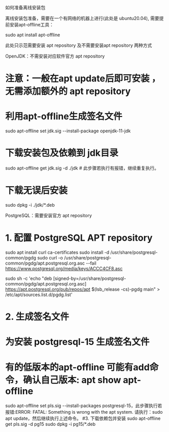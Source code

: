 如何准备离线安装包

离线安装包准备，需要在一个有网络的机器上进行(此处是 ubuntu20.04), 需要提前安装apt-offline工具：


  sudo apt install apt-offline



此处只示范需要安装 apt repository 及不需要安装apt repository 两种方式



OpenJDK：不需安装对应软件官方 apt repository

# 注意：一般在apt update后即可安装 ，无需添加额外的 apt repository
# 利用apt-offline生成签名文件
sudo apt-offline set jdk.sig --install-package  openjdk-11-jdk
# 下载安装包及依赖到 jdk目录
sudo apt-offline get jdk.sig -d ./jdk # 此步骤若执行有报错，继续重复执行。
# 下载无误后安装
sudo dpkg -i ./jdk/*.deb




PostgreSQL：需要安装官方 apt repository

   # 1. 配置 PostgreSQL APT repository
 sudo apt install curl ca-certificates
 sudo install -d /usr/share/postgresql-common/pgdg
 sudo curl -o /usr/share/postgresql-common/pgdg/apt.postgresql.org.asc --fail https://www.postgresql.org/media/keys/ACCC4CF8.asc
 
 sudo sh -c 'echo "deb [signed-by=/usr/share/postgresql-common/pgdg/apt.postgresql.org.asc] https://apt.postgresql.org/pub/repos/apt $(lsb_release -cs)-pgdg main" > /etc/apt/sources.list.d/pgdg.list'     
 # 2. 生成签名文件
 # 为安装 postgresql-15 生成签名文件
 # 有的低版本的apt-offline 可能有add命令，确认自己版本: apt show apt-offline
 sudo apt-offline set pls.sig --install-packages postgresql-15，此步骤执行若报错:ERROR: FATAL: Something is wrong with the apt system.
 请执行：sudo apt update，然后继续执行上述命令。
 #3. 下载依赖包并安装
 sudo apt-offline get pls.sig -d pg15 
 sudo dpkg -i pg15/*.deb
